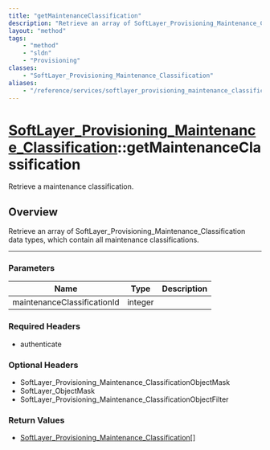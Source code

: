 ```yaml
---
title: "getMaintenanceClassification"
description: "Retrieve an array of SoftLayer_Provisioning_Maintenance_Classification data types, which contain all maintenance classif... "
layout: "method"
tags:
    - "method"
    - "sldn"
    - "Provisioning"
classes:
    - "SoftLayer_Provisioning_Maintenance_Classification"
aliases:
    - "/reference/services/softlayer_provisioning_maintenance_classification/getMaintenanceClassification"
---
```

# [SoftLayer_Provisioning_Maintenance_Classification](/reference/services/SoftLayer_Provisioning_Maintenance_Classification)::getMaintenanceClassification

Retrieve a maintenance classification.


## Overview 
Retrieve an array of SoftLayer_Provisioning_Maintenance_Classification data types, which contain all maintenance classifications. 

-----

### Parameters 
|Name | Type | Description |
| --- | --- | --- |
|maintenanceClassificationId| integer| |


### Required Headers
* authenticate


### Optional Headers
* SoftLayer_Provisioning_Maintenance_ClassificationObjectMask
* SoftLayer_ObjectMask
* SoftLayer_Provisioning_Maintenance_ClassificationObjectFilter

### Return Values
* <a href='/reference/datatypes/SoftLayer_Provisioning_Maintenance_Classification'>SoftLayer_Provisioning_Maintenance_Classification[] </a>




